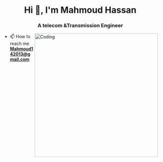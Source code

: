 <h1 align="center">Hi 👋, I'm Mahmoud Hassan</h1>
<h3 align="center">A telecom &Transmission Engineer</h3>
<img align="right" alt="Coding" width="400" src="https://github.com/Mahmoudupper/Mahmoudupper/assets/153261926/d0bb57ee-14e8-4e2c-9fd6-21e5b4e5e7d0">

- 📫 How to reach me **Mahmoud142013@gmail.com**



